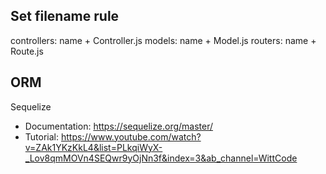 ## Set filename rule
controllers: name + Controller.js
models: name + Model.js
routers: name + Route.js

## ORM
Sequelize
- Documentation: https://sequelize.org/master/
- Tutorial: https://www.youtube.com/watch?v=ZAk1YKzKkL4&list=PLkqiWyX-_Lov8qmMOVn4SEQwr9yOjNn3f&index=3&ab_channel=WittCode




